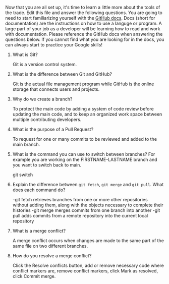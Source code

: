 Now that you are all set up, it's time to learn a little more about the tools of the trade. Edit this file and answer the following questions. You are going to need to start familiarizing yourself with the [GitHub docs](https://docs.github.com/en). Docs (short for documentation) are the instructions on how to use a languge or program. A large part of your job as a developer will be learning how to read and work with documentation. Please reference the GitHub docs when answering the questions below. If you cannot find what you are looking for in the docs, you can always start to practice your Google skills!

1. What is Git?

	Git is a version control system.

2. What is the difference between Git and GitHub?

	Git is the actual file management program while GitHub is the online storage that connects users and projects.

3. Why do we create a branch?

	To protect the main code by adding a system of code review before updating the main code, and to keep an organized work space between multiple contributing developers.

4. What is the purpose of a Pull Request?

	To request for one or many commits to be reviewed and added to the main branch. 

5. What is the command you can use to switch between branches? For example you are working on the FIRSTNAME-LASTNAME branch and you want to switch back to main.

	git switch	

6. Explain the difference between `git fetch`, `git merge` and `git pull`. What does each command do?

	-git fetch retrieves branches from one or more other repositories  without adding them, along with the objects necessary to complete their histories
	-git merge merges commits from one branch into another
	-git pull adds commits from a remote repository into the current local repository

7. What is a merge conflict?

	A merge conflict occurs when changes are made to the same part of the same file on two different branches.

8. How do you resolve a merge conflict?

	Click the Resolve conflicts button, add or remove necessary code where conflict markers are, remove conflict markers, click Mark as resolved, click Commit merge.